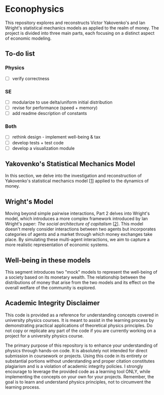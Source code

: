 # Econophysics 

This repository explores and reconstructs Victor Yakovenko's and Ian Wright's statistical mechanics models as applied to the realm of money. The project is divided into three main parts, each focusing on a distinct aspect of economic modeling.

## To-do list

### Physics

- [ ] verify correctness

### SE

- [ ] modularize to use delta/uniform initial distribution
- [ ] revise for performance (speed + memory)
- [ ] add readme description of constants

### Both

- [ ] rethink design - implement well-being & tax 
- [ ] develop tests + test code
- [ ] develop a visualization module 

## Yakovenko's Statistical Mechanics Model

In this section, we delve into the investigation and reconstruction of Yakovenko's statistical mechanics model [[1](https://arxiv.org/abs/cond-mat/0001432)] applied to the dynamics of money. 

## Wright's Model

Moving beyond simple pairwise interactions, Part 2 delves into Wright's model, which introduces a more complex framework introduced by Ian Wright's paper: _The social architecture of capitalism_ [[2](https://arxiv.org/abs/cond-mat/0401053)]. This model doesn't merely consider interactions between two agents but incorporates categories of agents and a market through which money exchanges take place. By simulating these multi-agent interactions, we aim to capture a more realistic representation of economic systems.

## Well-being in these models

This segment introduces two "mock" models to represent the well-being of a society based on its monetary wealth. The relationship between the distributions of money that arise from the two models and its effect on the overall welfare of the community is explored. 

## Academic Integrity Disclaimer

This code is provided as a reference for understanding concepts covered in university physics courses. It is meant to assist in the learning process by demonstrating practical applications of theoretical physics principles. Do not copy or replicate any part of the code if you are currently working on a project for a university physics course. 

The primary purpose of this repository is to enhance your understanding of physics through hands-on code. It is absolutely not intended for direct submission in coursework or projects. Using this code in its entirety or substantial portions without understanding and proper citation constitutes plagiarism and is a violation of academic integrity policies. I strongly encourage to leverage the provided code as a learning tool ONLY, while implementing the concepts on your own for your projects. Remember, the goal is to learn and understand physics principles, not to circumvent the learning process.